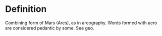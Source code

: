 # Definition

Combining form of Mars (Ares), as in areography. Words formed with aero
are considered pedantic by some. See geo.

